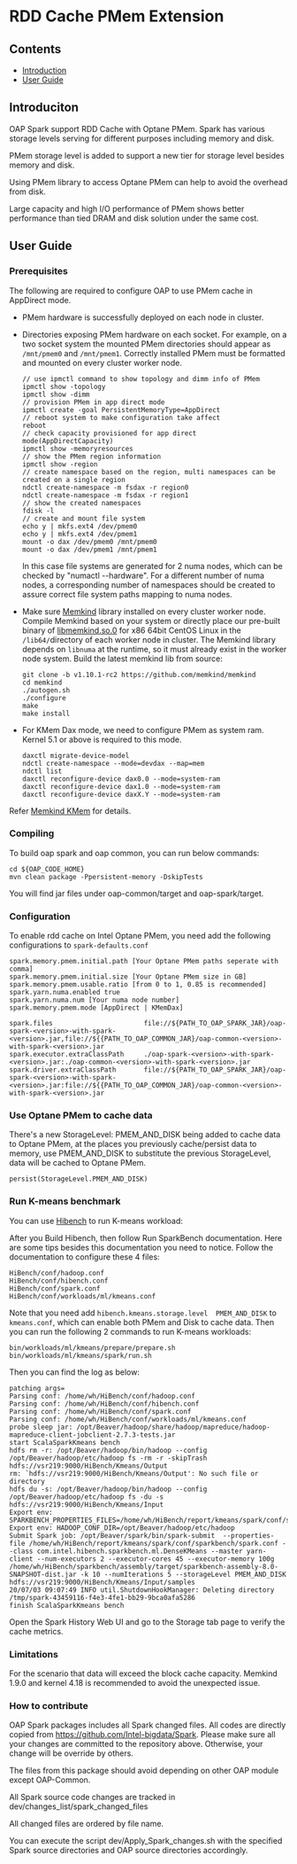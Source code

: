 # RDD Cache PMem Extension

## Contents
- [Introduction](#introduction)
- [User Guide](#userguide)

## Introduciton

OAP Spark support RDD Cache with Optane PMem. Spark has various storage levels serving for different purposes including memory and disk.

PMem storage level is added to support a new tier for storage level besides memory and disk.

Using PMem library to access Optane PMem can help to avoid the overhead from disk.

Large capacity and high I/O performance of PMem shows better performance than tied DRAM and disk solution under the same cost.

## User Guide
### Prerequisites

The following are required to configure OAP to use PMem cache in AppDirect mode.
- PMem hardware is successfully deployed on each node in cluster.
- Directories exposing PMem hardware on each socket. For example, on a two socket system the mounted PMem directories should appear as `/mnt/pmem0` and `/mnt/pmem1`. Correctly installed PMem must be formatted and mounted on every cluster worker node.

   ```
   // use ipmctl command to show topology and dimm info of PMem
   ipmctl show -topology
   ipmctl show -dimm
   // provision PMem in app direct mode
   ipmctl create -goal PersistentMemoryType=AppDirect
   // reboot system to make configuration take affect
   reboot
   // check capacity provisioned for app direct mode(AppDirectCapacity)
   ipmctl show -memoryresources
   // show the PMem region information
   ipmctl show -region
   // create namespace based on the region, multi namespaces can be created on a single region
   ndctl create-namespace -m fsdax -r region0
   ndctl create-namespace -m fsdax -r region1
   // show the created namespaces
   fdisk -l
   // create and mount file system
   echo y | mkfs.ext4 /dev/pmem0
   echo y | mkfs.ext4 /dev/pmem1
   mount -o dax /dev/pmem0 /mnt/pmem0
   mount -o dax /dev/pmem1 /mnt/pmem1
   ```

   In this case file systems are generated for 2 numa nodes, which can be checked by "numactl --hardware". For a different number of numa nodes, a corresponding number of namespaces should be created to assure correct file system paths mapping to numa nodes.

- Make sure [Memkind](https://github.com/memkind/memkind/tree/v1.10.1-rc2) library installed on every cluster worker node. Compile Memkind based on your system or directly place our pre-built binary of [libmemkind.so.0](https://github.com/Intel-bigdata/OAP/releases/download/v0.8.2-spark-3.0.0/libmemkind.so.0) for x86 64bit CentOS Linux in the `/lib64/`directory of each worker node in cluster.
   The Memkind library depends on `libnuma` at the runtime, so it must already exist in the worker node system.
   Build the latest memkind lib from source:

   ```
   git clone -b v1.10.1-rc2 https://github.com/memkind/memkind
   cd memkind
   ./autogen.sh
   ./configure
   make
   make install
   ```

- For KMem Dax mode, we need to configure PMem as system ram. Kernel 5.1 or above is required to this mode.

   ```
   daxctl migrate-device-model
   ndctl create-namespace --mode=devdax --map=mem
   ndctl list
   daxctl reconfigure-device dax0.0 --mode=system-ram
   daxctl reconfigure-device dax1.0 --mode=system-ram
   daxctl reconfigure-device daxX.Y --mode=system-ram
   ```

Refer [Memkind KMem](https://github.com/memkind/memkind#kernel) for details.


### Compiling

To build oap spark and oap common, you can run below commands:
```
cd ${OAP_CODE_HOME}
mvn clean package -Ppersistent-memory -DskipTests
```
You will find jar files under oap-common/target and oap-spark/target.

### Configuration

To enable rdd cache on Intel Optane PMem, you need add the following configurations to `spark-defaults.conf`
```
spark.memory.pmem.initial.path [Your Optane PMem paths seperate with comma]
spark.memory.pmem.initial.size [Your Optane PMem size in GB]
spark.memory.pmem.usable.ratio [from 0 to 1, 0.85 is recommended]
spark.yarn.numa.enabled true
spark.yarn.numa.num [Your numa node number]
spark.memory.pmem.mode [AppDirect | KMemDax]

spark.files                       file://${PATH_TO_OAP_SPARK_JAR}/oap-spark-<version>-with-spark-<version>.jar,file://${{PATH_TO_OAP_COMMON_JAR}/oap-common-<version>-with-spark-<version>.jar
spark.executor.extraClassPath     ./oap-spark-<version>-with-spark-<version>.jar:./oap-common-<version>-with-spark-<version>.jar
spark.driver.extraClassPath       file://${PATH_TO_OAP_SPARK_JAR}/oap-spark-<version>-with-spark-<version>.jar:file://${{PATH_TO_OAP_COMMON_JAR}/oap-common-<version>-with-spark-<version>.jar
```

### Use Optane PMem to cache data

There's a new StorageLevel: PMEM_AND_DISK being added to cache data to Optane PMem, at the places you previously cache/persist data to memory, use PMEM_AND_DISK to substitute the previous StorageLevel, data will be cached to Optane PMem.
```
persist(StorageLevel.PMEM_AND_DISK)
```

### Run K-means benchmark

You can use [Hibench](https://github.com/Intel-bigdata/HiBench) to run K-means workload:

After you Build Hibench, then follow Run SparkBench documentation. Here are some tips besides this documentation you need to notice.
Follow the documentation to configure these 4 files:
```
HiBench/conf/hadoop.conf
HiBench/conf/hibench.conf
HiBench/conf/spark.conf
HiBench/conf/workloads/ml/kmeans.conf
```
Note that you need add `hibench.kmeans.storage.level  PMEM_AND_DISK` to `kmeans.conf`, which can enable both PMem and Disk to cache data.
Then you can run the following 2 commands to run K-means workloads:
```
bin/workloads/ml/kmeans/prepare/prepare.sh
bin/workloads/ml/kmeans/spark/run.sh
```
Then you can find the log as below:
```
patching args=
Parsing conf: /home/wh/HiBench/conf/hadoop.conf
Parsing conf: /home/wh/HiBench/conf/hibench.conf
Parsing conf: /home/wh/HiBench/conf/spark.conf
Parsing conf: /home/wh/HiBench/conf/workloads/ml/kmeans.conf
probe sleep jar: /opt/Beaver/hadoop/share/hadoop/mapreduce/hadoop-mapreduce-client-jobclient-2.7.3-tests.jar
start ScalaSparkKmeans bench
hdfs rm -r: /opt/Beaver/hadoop/bin/hadoop --config /opt/Beaver/hadoop/etc/hadoop fs -rm -r -skipTrash hdfs://vsr219:9000/HiBench/Kmeans/Output
rm: `hdfs://vsr219:9000/HiBench/Kmeans/Output': No such file or directory
hdfs du -s: /opt/Beaver/hadoop/bin/hadoop --config /opt/Beaver/hadoop/etc/hadoop fs -du -s hdfs://vsr219:9000/HiBench/Kmeans/Input
Export env: SPARKBENCH_PROPERTIES_FILES=/home/wh/HiBench/report/kmeans/spark/conf/sparkbench/sparkbench.conf
Export env: HADOOP_CONF_DIR=/opt/Beaver/hadoop/etc/hadoop
Submit Spark job: /opt/Beaver/spark/bin/spark-submit  --properties-file /home/wh/HiBench/report/kmeans/spark/conf/sparkbench/spark.conf --class com.intel.hibench.sparkbench.ml.DenseKMeans --master yarn-client --num-executors 2 --executor-cores 45 --executor-memory 100g /home/wh/HiBench/sparkbench/assembly/target/sparkbench-assembly-8.0-SNAPSHOT-dist.jar -k 10 --numIterations 5 --storageLevel PMEM_AND_DISK hdfs://vsr219:9000/HiBench/Kmeans/Input/samples
20/07/03 09:07:49 INFO util.ShutdownHookManager: Deleting directory /tmp/spark-43459116-f4e3-4fe1-bb29-9bca0afa5286
finish ScalaSparkKmeans bench
```

Open the Spark History Web UI and go to the Storage tab page to verify the cache metrics.

### Limitations

For the scenario that data will exceed the block cache capacity. Memkind 1.9.0 and kernel 4.18 is recommended to avoid the unexpected issue.


### How to contribute

OAP Spark packages includes all Spark changed files. All codes are directly copied from
https://github.com/Intel-bigdata/Spark. Please make sure all your changes are committed to the
repository above. Otherwise, your change will be override by others.

The files from this package should avoid depending on other OAP module except OAP-Common.

All Spark source code changes are tracked in dev/changes_list/spark_changed_files

All changed files are ordered by file name.

You can execute the script dev/Apply_Spark_changes.sh with the specified Spark source directories
and OAP source directories accordingly.
